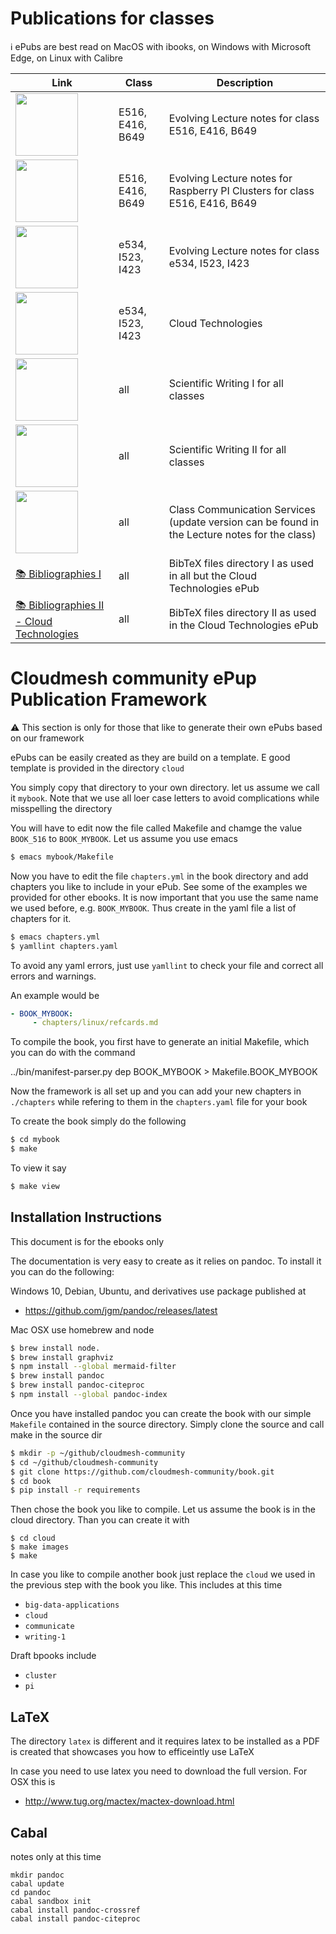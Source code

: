 # Publications for classes



:information_source: ePubs are best read on MacOS with ibooks, on Windows with Microsoft Edge, on Linux with Calibre

Link |  Class | Description
|------ | --- | -------------
[<img src="cloud/cover/cover.jpg" width="100px">](vonLaszewski-cloud.epub?raw=true)| E516, E416, B649 | Evolving Lecture notes for class E516, E416, B649
[<img src="pi/cover/cover.jpg" width="100px">](vonLaszewski-pi.epub?raw=true)| E516, E416, B649 | Evolving Lecture notes for Raspberry PI Clusters for class E516, E416, B649
[<img src="big-data-applications/cover/cover.jpg" width="100px">](vonLaszewski-bigdata-application.epub?raw=true)| e534, I523, I423 | Evolving Lecture notes for class e534, I523, I423
[<img src="tech/cover/cover.jpg" width="100px">](https://github.com/cloudmesh/technologies/blob/master/vonLaszewski-cloud-technologies.epub?raw=true)| e534, I523, I423 | Cloud Technologies
[<img src="writing-1/cover/cover.jpg" width="100px">](vonLaszewski-writing-1.epub?raw=true)| all | Scientific Writing I for all classes
[<img src="latex/cover-latex.png" width="100px">](http://cyberaide.org/papers/vonLaszewski-latex.pdf)| all | Scientific Writing II for all classes
[<img src="communicate/cover/cover.jpg" width="100px">](vonLaszewski-communicate.epub?raw=true)| all | Class Communication Services (update version can be found in the Lecture notes for the class)
[:books: Bibliographies I](bib) | all | BibTeX files directory I as used in all but the Cloud Technologies ePub
[:books: Bibliographies II - Cloud Technologies](https://github.com/cloudmesh/technologies/tree/master/bib) | all | BibTeX files directory II  as used in the Cloud Technologies ePub


# Cloudmesh community ePup Publication Framework

:warning: This section is only for those that like to generate their own ePubs based on our framework

ePubs can be easily created as they are build on a template. E good template is provided in the directory `cloud`

You simply copy that directory to your own directory. let us assume we call it `mybook`. Note that we use all loer case letters to avoid complications while misspelling the directory

You will have to edit now the file called Makefile and chamge the value `BOOK_516` to `BOOK_MYBOOK`. Let us assume you use emacs

```bash
$ emacs mybook/Makefile
```

Now you have to edit the file `chapters.yml` in the book directory and add chapters you like to include in your ePub.
See some of the examples we provided for other ebooks. It is now important that you use the same name we used before, e.g. `BOOK_MYBOOK`. Thus create in the yaml file a list of chapters for it.

```bash
$ emacs chapters.yml
$ yamllint chapters.yaml
```

To avoid any yaml errors, just use `yamllint` to check your file and correct all errors and warnings.

An example would be

```yaml
- BOOK_MYBOOK:
     - chapters/linux/refcards.md
```

To compile the book, you first have to generate an initial Makefile, which you can do with the command

 ../bin/manifest-parser.py dep BOOK_MYBOOK > Makefile.BOOK_MYBOOK

Now the framework is all set up and you can add your new chapters in `./chapters` while refering to them in the `chapters.yaml` file for your book

To create the book simply do the following

```bash
$ cd mybook
$ make
```

To view it say

```bash
$ make view
```

## Installation Instructions

This document is for the ebooks only

The documentation is very easy to create as it relies on pandoc. To
install it you can do the following:

Windows 10, Debian, Ubuntu, and derivatives use package published at

* <https://github.com/jgm/pandoc/releases/latest>

Mac OSX use homebrew and node

```bash
$ brew install node.
$ brew install graphviz
$ npm install --global mermaid-filter
$ brew install pandoc
$ brew install pandoc-citeproc
$ npm install --global pandoc-index
```

Once you have installed pandoc you can create the book with our simple
`Makefile` contained in the source directory. Simply clone the source
and call make in the source dir

```bash
$ mkdir -p ~/github/cloudmesh-community
$ cd ~/github/cloudmesh-community
$ git clone https://github.com/cloudmesh-community/book.git
$ cd book
$ pip install -r requirements
```

Then chose the book you like to compile. Let us assume the book is in
the cloud directory. Than you can create it with

```
$ cd cloud
$ make images
$ make
```

In case you like to compile another book just replace the `cloud` we used in the previous step with the book you like. This includes at this time

* `big-data-applications`
* `cloud`
* `communicate`
* `writing-1`

Draft bpooks include

* `cluster`
* `pi`



## LaTeX

The directory `latex` is different and it requires latex to be installed as a PDF is created that showcases you how to efficeintly use LaTeX

In case you need to use latex you need to download the full
version. For OSX this is

* <http://www.tug.org/mactex/mactex-download.html>


## Cabal

notes only at this time

    mkdir pandoc
    cabal update
    cd pandoc
    cabal sandbox init
    cabal install pandoc-crossref
    cabal install pandoc-citeproc
